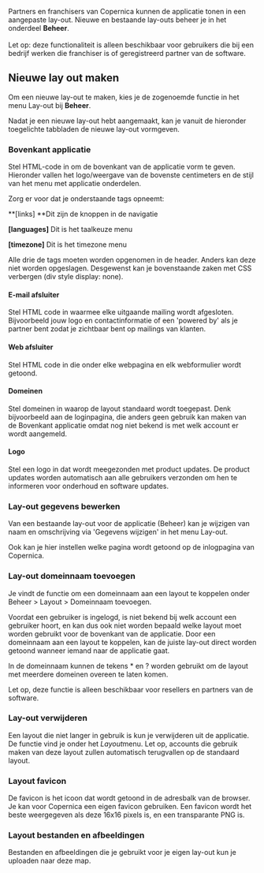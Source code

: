 Partners en franchisers van Copernica kunnen de applicatie tonen in een
aangepaste lay-out. Nieuwe en bestaande lay-outs beheer je in het
onderdeel **Beheer**.\
 \
 Let op: deze functionaliteit is alleen beschikbaar voor gebruikers die
bij een bedrijf werken die franchiser is of geregistreerd partner van de
software.

Nieuwe lay out maken
--------------------

Om een nieuwe lay-out te maken, kies je de zogenoemde functie in het
menu Lay-out bij **Beheer**.

Nadat je een nieuwe lay-out hebt aangemaakt, kan je vanuit de hieronder
toegelichte tabbladen de nieuwe lay-out vormgeven.

### **Bovenkant applicatie**

Stel HTML-code in om de bovenkant van de applicatie vorm te geven.
Hieronder vallen het logo/weergave van de bovenste centimeters en de
stijl van het menu met applicatie onderdelen. 

Zorg er voor dat je onderstaande tags opneemt:

**[links] **Dit zijn de knoppen in de navigatie

**[languages]** Dit is het taalkeuze menu

**[timezone]** Dit is het timezone menu

Alle drie de tags moeten worden opgenomen in de header. Anders kan deze
niet worden opgeslagen. Desgewenst kan je bovenstaande zaken met CSS
verbergen (div style display: none).  

#### **E-mail afsluiter**

Stel HTML code in waarmee elke uitgaande mailing wordt afgesloten.
Bijvoorbeeld jouw logo en contactinformatie of een 'powered by' als je
partner bent zodat je zichtbaar bent op mailings van klanten.

#### **Web afsluiter**

Stel HTML code in die onder elke webpagina en elk webformulier wordt
getoond.

#### **Domeinen**

Stel domeinen in waarop de layout standaard wordt toegepast. Denk
bijvoorbeeld aan de loginpagina, die anders geen gebruik kan maken van
de Bovenkant applicatie omdat nog niet bekend is met welk account er
wordt aangemeld.

#### **Logo**

Stel een logo in dat wordt meegezonden met product updates. De product
updates worden automatisch aan alle gebruikers verzonden om hen te
informeren voor onderhoud en software updates.

### Lay-out gegevens bewerken

Van een bestaande lay-out voor de applicatie (Beheer) kan je wijzigen
van naam en omschrijving via 'Gegevens wijzigen' in het menu Lay-out.

Ook kan je hier instellen welke pagina wordt getoond op de inlogpagina
van Copernica.

### Lay-out domeinnaam toevoegen 

Je vindt de functie om een domeinnaam aan een layout te koppelen onder
Beheer \> Layout \> Domeinnaam toevoegen.

Voordat een gebruiker is ingelogd, is niet bekend bij welk account een
gebruiker hoort, en kan dus ook niet worden bepaald welke layout moet
worden gebruikt voor de bovenkant van de applicatie. Door een domeinnaam
aan een layout te koppelen, kan de juiste lay-out direct worden getoond
wanneer iemand naar de applicatie gaat.

In de domeinnaam kunnen de tekens \* en ? worden gebruikt om de layout
met meerdere domeinen overeen te laten komen.

Let op, deze functie is alleen beschikbaar voor resellers en partners
van de software.

### Lay-out verwijderen

Een layout die niet langer in gebruik is kun je verwijderen uit de
applicatie. De functie vind je onder het *Layout*menu. Let op, accounts
die gebruik maken van deze layout zullen automatisch terugvallen op de
standaard layout.

### Layout favicon

De favicon is het icoon dat wordt getoond in de adresbalk van de
browser. Je kan voor Copernica een eigen favicon gebruiken. Een favicon
wordt het beste weergegeven als deze 16x16 pixels is, en een
transparante PNG is.

### Layout bestanden en afbeeldingen

Bestanden en afbeeldingen die je gebruikt voor je eigen lay-out kun je
uploaden naar deze map.
